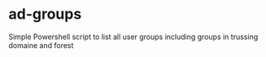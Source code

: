# ad-groups
Simple Powershell script to list all user groups including groups in trussing domaine and forest
